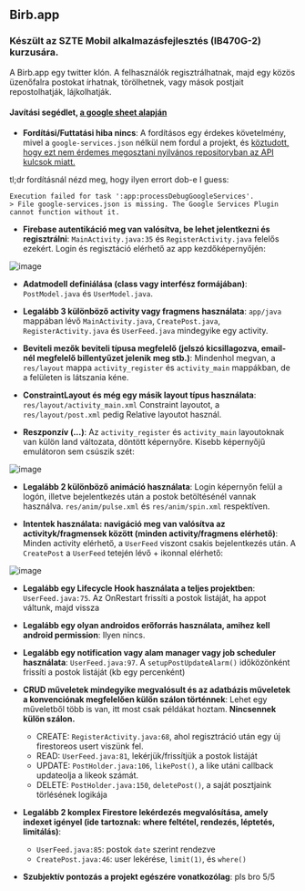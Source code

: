 ## Birb.app

### Készült az SZTE Mobil alkalmazásfejlesztés (IB470G-2) kurzusára.

A Birb.app egy twitter klón. 
A felhasználók regisztrálhatnak, majd egy közös üzenőfalra postokat írhatnak, törölhetnek, vagy mások postjait repostolhatják, lájkolhatják.

#### Javítási segédlet, [a google sheet alapján](https://docs.google.com/spreadsheets/d/1EjF3BcORhPtaLhDuegIORdjlUkcDQRfUdq1m6Tpxc48)

- **Fordítási/Futtatási hiba nincs**: A fordításos egy érdekes követelmény, mivel a `google-services.json` nélkül nem fordul a projekt, és [köztudott, hogy ezt nem érdemes megosztani nyilvános repositoryban az API kulcsok miatt.](https://stackoverflow.com/questions/37358340/should-i-add-the-google-services-json-from-firebase-to-my-repository)

tl;dr fordításnál nézd meg, hogy ilyen errort dob-e I guess:
```
Execution failed for task ':app:processDebugGoogleServices'.
> File google-services.json is missing. The Google Services Plugin cannot function without it.
```

- **Firebase autentikáció meg van valósítva, be lehet jelentkezni és regisztrálni**: ``MainActivity.java:35`` és ``RegisterActivity.java`` felelős ezekért. Login és regisztáció elérhető az app kezdőképernyőjén:

![image](https://user-images.githubusercontent.com/80174357/236635719-ca0bcd8e-acf9-4b47-8ec1-26fc49bd824d.png)

- **Adatmodell definiálása (class vagy interfész formájában)**: ``PostModel.java`` és ``UserModel.java``.

- **Legalább 3 különböző activity vagy fragmens használata**: `app/java` mappában lévő ``MainActivity.java``, ``CreatePost.java``, ``RegisterActivity.java`` és ``UserFeed.java`` mindegyike egy activity.

- **Beviteli mezők beviteli típusa megfelelő (jelszó kicsillagozva, email-nél megfelelő billentyűzet jelenik meg stb.)**: Mindenhol megvan, a `res/layout` mappa `activity_register` és `activity_main` mappákban, de a felületen is látszania kéne.

- **ConstraintLayout és még egy másik layout típus használata**: `res/layout/activity_main.xml` Constraint layoutot, a `res/layout/post.xml` pedig Relative layoutot használ.

- **Reszponzív (...)**: Az `activity_register` és `activity_main` layoutoknak van külön land változata, döntött képernyőre. Kisebb képernyőjű emulátoron sem csúszik szét:
 
![image](https://user-images.githubusercontent.com/80174357/236636496-a7767498-8053-45e5-91a8-5862a327f4c6.png)

- **Legalább 2 különböző animáció használata**: Login képernyőn felül a logón, illetve bejelentkezés után a postok betöltésénél vannak használva. `res/anim/pulse.xml` és `res/anim/spin.xml` respektíven.

- **Intentek használata: navigáció meg van valósítva az activityk/fragmensek között (minden activity/fragmens elérhető)**: Minden activity elérhető, a `UserFeed` viszont csakis bejelentkezés után. A `CreatePost` a `UserFeed` tetején lévő + ikonnal elérhető:

![image](https://user-images.githubusercontent.com/80174357/236636701-0c0550da-d7ec-45d7-aa5c-b46968671b61.png)

- **Legalább egy Lifecycle Hook használata a teljes projektben**: ``UserFeed.java:75``. Az OnRestart frissíti a postok listáját, ha appot váltunk, majd vissza

- **Legalább egy olyan androidos erőforrás használata, amihez kell android permission**: Ilyen nincs.

- **Legalább egy notification vagy alam manager vagy job scheduler használata**: ``UserFeed.java:97``. A ``setupPostUpdateAlarm()`` időközönként frissíti a postok listáját (kb egy percenként)

- **CRUD műveletek mindegyike megvalósult és az adatbázis műveletek a konvenciónak megfelelően külön szálon történnek**:
Lehet egy műveletből több is van, itt most csak példákat hoztam. **Nincsennek külön szálon.**
  - CREATE: ``RegisterActivity.java:68``, ahol regisztráció után egy új firestoreos usert viszünk fel.
  - READ: ``UserFeed.java:81``, lekérjük/frissítjük a postok listáját
  - UPDATE: ``PostHolder.java:106``, ``likePost()``, a like utáni callback updateolja a likeok számát.
  - DELETE: ``PostHolder.java:150``, ``deletePost()``, a saját posztjaink törlésének logikája
  
- **Legalább 2 komplex Firestore lekérdezés megvalósítása, amely indexet igényel (ide tartoznak: where feltétel, rendezés, léptetés, limitálás)**:
  - ``UserFeed.java:85``: postok `date` szerint rendezve
  - ``CreatePost.java:46``: user lekérése, `limit(1)`, és `where()`
  
- **Szubjektív pontozás a projekt egészére vonatkozólag**: pls bro 5/5












